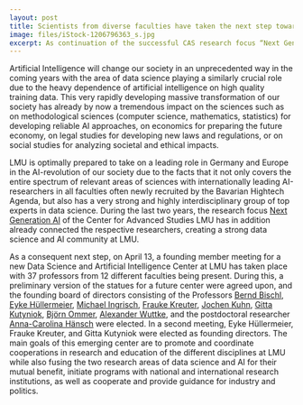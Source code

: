 ```yaml
---
layout: post
title: Scientists from diverse faculties have taken the next step towards a Data Science and Artificial Intelligence Center at LMU
image: files/iStock-1206796363_s.jpg
excerpt: As continuation of the successful CAS research focus “Next Generation AI” and in accordance with the unique position of LMU in the AI-revolution of our society, a founding member meeting prepared for a Data Science and Artificial Intelligence Center at LMU.
---
```


Artificial Intelligence will change our society in an unprecedented way in the coming years with the area of data science playing a similarly crucial role due to the heavy dependence of artificial intelligence on high quality training data. This very rapidly developing massive transformation of our society has already by now a tremendous impact on the sciences such as on methodological sciences (computer science, mathematics, statistics) for developing reliable AI approaches, on economics for preparing the future economy, on legal studies for developing new laws and regulations, or on social studies for analyzing societal and ethical impacts.

LMU is optimally prepared to take on a leading role in Germany and Europe in the AI-revolution of our society due to the facts that it not only covers the entire spectrum of relevant areas of sciences with internationally leading AI-researchers in all faculties often newly recruited by the Bavarian Hightech Agenda, but also has a very strong and highly interdisciplinary group of top experts in data science. During the last two years, the research focus [Next Generation AI](https://www.en.cas.uni-muenchen.de/research_focus/next_generation_ai/index.html) of the Center for Advanced Studies LMU has in addition already connected the respective researchers, creating a strong data science and AI community at LMU. 

As a consequent next step, on April 13, a founding member meeting for a new Data Science and Artificial Intelligence Center at LMU has taken place with 37 professors from 12 different faculties being present.
During this, a preliminary version of the statues for a future center were agreed upon, and the founding board of directors consisting of the Professors [Bernd Bischl](https://www.slds.stat.uni-muenchen.de/people/bischl/), [Eyke Hüllermeier](https://www.kiml.ifi.lmu.de/people/professors/huellermeier/index.html), [Michael Ingrisch](https://www.lmu-klinikum.de/radiologie/forschung/clinical-data-science/0e8a3ac188dad3f9), [Frauke Kreuter](https://www.soda.statistik.uni-muenchen.de/people/professors/kreuter1/index.html), [Jochen Kuhn](https://www.didaktik.physik.uni-muenchen.de/lehrstuhlleitung/index.html), [Gitta Kutyniok](https://www.ai.math.uni-muenchen.de/members/professor/kutyniok/index.html), [Björn Ommer](https://ommer-lab.com/people/ommer/), [Alexander Wuttke](https://www.alexander-wuttke.de/), and the postdoctoral researcher [Anna-Carolina Hänsch](https://www.soda.statistik.uni-muenchen.de/people/employees/haensch/index.html) were elected.  In a second meeting, Eyke Hüllermeier, Frauke Kreuter, and Gitta Kutyniok were elected as founding directors. The main goals of this emerging center are to promote and coordinate cooperations in research and education of the different disciplines at LMU while also fusing the two research areas of data science and AI for their mutual benefit, initiate programs with national and international research institutions, as well as cooperate and provide guidance for industry and politics.  
